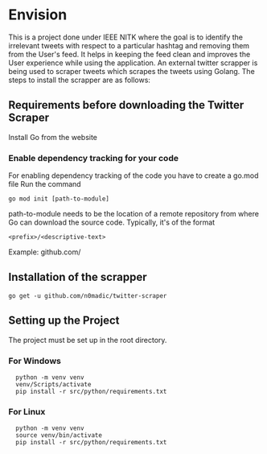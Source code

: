 # Envision

This is a project done under IEEE NITK where the goal is to identify the irrelevant tweets with respect to a particular hashtag and removing them from the User's feed.
It helps in keeping the feed clean and improves the User experience while using the application.
An external twitter scrapper is being used to scraper tweets which scrapes the tweets using Golang. The steps to install the scrapper are as follows:
## Requirements before downloading the Twitter Scraper
Install Go from the website

### Enable dependency tracking for your code
For enabling dependency tracking of the code you have to create a go.mod file
Run the command 
```
go mod init [path-to-module]
```
path-to-module needs to be the location of a remote repository from where Go can download the source code.
Typically, it's of the format
```
<prefix>/<descriptive-text>
```
Example: github.com/<project-name>

## Installation of the scrapper

```shell
go get -u github.com/n0madic/twitter-scraper
```
## Setting up the Project
The project must be set up in the root directory.
### For Windows
```
  python -m venv venv
  venv/Scripts/activate
  pip install -r src/python/requirements.txt
```
### For Linux
```
  python -m venv venv
  source venv/bin/activate
  pip install -r src/python/requirements.txt
``` 
  
